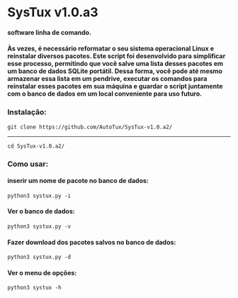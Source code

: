 # SysTux  v1.0.a3

#### software linha de comando.

#### Às vezes, é necessário reformatar o seu sistema operacional Linux e reinstalar diversos pacotes. Este script foi desenvolvido para simplificar esse processo, permitindo que você salve uma lista desses pacotes em um banco de dados SQLite portátil. Dessa forma, você pode até mesmo armazenar essa lista em um pendrive, executar os comandos para reinstalar esses pacotes em sua máquina e guardar o script juntamente com o banco de dados em um local conveniente para uso futuro.

### Instalação:

    git clone https://github.com/AutoTux/SysTux-v1.0.a2/
    
----------

    cd SysTux-v1.0.a2/
    
### Como usar:

#### inserir um nome de pacote no banco de dados:

    python3 systux.py -i
    
#### Ver o banco de dados:

    python3 systux.py -v
    
#### Fazer download dos pacotes salvos no banco de dados:

    python3 systux.py -d
    
#### Ver o menu de opções:

    python3 systux -h
